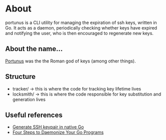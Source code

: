 # About
portunus is a CLI utility for managing the expiration of ssh keys, written in Go.
It acts as a daemon, periodically checking whether keys have expired and notifying the user, who is then encouraged to regenerate new keys.

## About the name...
[Portunus](https://en.wikipedia.org/wiki/Portunus_(mythology)) was the the Roman god of keys (among other things).

## Structure
- tracker/ -> this is where the code for tracking key lifetime lives
- locksmith/ -> this is where the code responsible for key substitution and generation lives

## Useful references
- [Generate SSH keypair in native Go](https://gist.github.com/devinodaniel/8f9b8a4f31573f428f29ec0e884e6673)
- [Four Steps to Daemonize Your Go Programs](https://ieftimov.com/post/four-steps-daemonize-your-golang-programs/)
